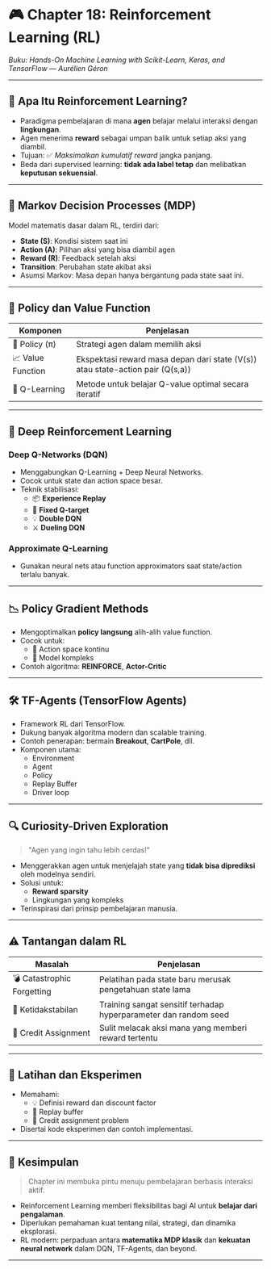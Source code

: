 # 🎮 Chapter 18: Reinforcement Learning (RL)

_Buku: Hands-On Machine Learning with Scikit-Learn, Keras, and TensorFlow — Aurélien Géron_

---

## 🧭 Apa Itu Reinforcement Learning?

- Paradigma pembelajaran di mana **agen** belajar melalui interaksi dengan **lingkungan**.
- Agen menerima **reward** sebagai umpan balik untuk setiap aksi yang diambil.
- Tujuan: ✅ _Maksimalkan kumulatif reward_ jangka panjang.
- Beda dari supervised learning: **tidak ada label tetap** dan melibatkan **keputusan sekuensial**.

---

## 🔁 Markov Decision Processes (MDP)

Model matematis dasar dalam RL, terdiri dari:
- **State (S)**: Kondisi sistem saat ini
- **Action (A)**: Pilihan aksi yang bisa diambil agen
- **Reward (R)**: Feedback setelah aksi
- **Transition**: Perubahan state akibat aksi
- Asumsi Markov: Masa depan hanya bergantung pada state saat ini.

---

## 🧠 Policy dan Value Function

| Komponen            | Penjelasan                                                                 |
|---------------------|----------------------------------------------------------------------------|
| 🧩 Policy (π)        | Strategi agen dalam memilih aksi                                           |
| 📈 Value Function    | Ekspektasi reward masa depan dari state (V(s)) atau state-action pair (Q(s,a)) |
| 🧮 Q-Learning        | Metode untuk belajar Q-value optimal secara iteratif                       |

---

## 🧠 Deep Reinforcement Learning

### Deep Q-Networks (DQN)
- Menggabungkan Q-Learning + Deep Neural Networks.
- Cocok untuk state dan action space besar.
- Teknik stabilisasi:
  - 📦 **Experience Replay**
  - 📌 **Fixed Q-target**
  - 💡 **Double DQN**
  - ⚔️ **Dueling DQN**

### Approximate Q-Learning
- Gunakan neural nets atau function approximators saat state/action terlalu banyak.

---

## 📉 Policy Gradient Methods

- Mengoptimalkan **policy langsung** alih-alih value function.
- Cocok untuk:
  - 🎯 Action space kontinu
  - 🔄 Model kompleks
- Contoh algoritma: **REINFORCE**, **Actor-Critic**

---

## 🛠️ TF-Agents (TensorFlow Agents)

- Framework RL dari TensorFlow.
- Dukung banyak algoritma modern dan scalable training.
- Contoh penerapan: bermain **Breakout**, **CartPole**, dll.
- Komponen utama:
  - Environment
  - Agent
  - Policy
  - Replay Buffer
  - Driver loop

---

## 🔍 Curiosity-Driven Exploration

> "Agen yang ingin tahu lebih cerdas!"

- Menggerakkan agen untuk menjelajah state yang **tidak bisa diprediksi** oleh modelnya sendiri.
- Solusi untuk:
  - **Reward sparsity**
  - Lingkungan yang kompleks
- Terinspirasi dari prinsip pembelajaran manusia.

---

## ⚠️ Tantangan dalam RL

| Masalah                    | Penjelasan                                                     |
|----------------------------|----------------------------------------------------------------|
| 💣 Catastrophic Forgetting | Pelatihan pada state baru merusak pengetahuan state lama       |
| 🎲 Ketidakstabilan         | Training sangat sensitif terhadap hyperparameter dan random seed |
| 🧩 Credit Assignment       | Sulit melacak aksi mana yang memberi reward tertentu          |

---

## 🧪 Latihan dan Eksperimen

- Memahami:
  - 💡 Definisi reward dan discount factor
  - 🔁 Replay buffer
  - 🎯 Credit assignment problem
- Disertai kode eksperimen dan contoh implementasi.

---

## 🏁 Kesimpulan

> Chapter ini membuka pintu menuju pembelajaran berbasis interaksi aktif.

- Reinforcement Learning memberi fleksibilitas bagi AI untuk **belajar dari pengalaman**.
- Diperlukan pemahaman kuat tentang nilai, strategi, dan dinamika eksplorasi.
- RL modern: perpaduan antara **matematika MDP klasik** dan **kekuatan neural network** dalam DQN, TF-Agents, dan beyond.

---
